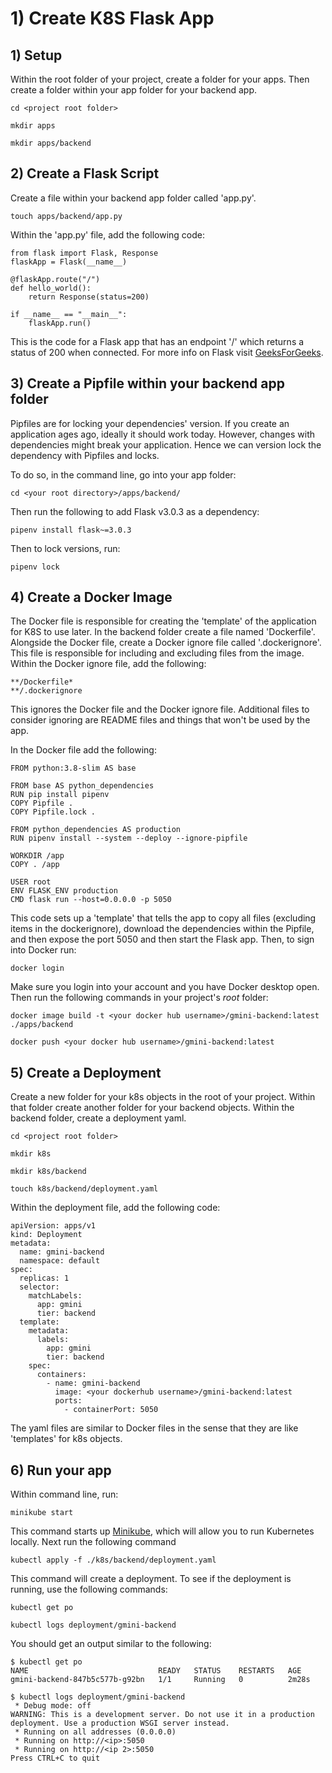 # 1) Create K8S Flask App

## 1) Setup 
Within the root folder of your project, create a folder for your apps. Then create a folder within your app folder for your backend app.

```
cd <project root folder>
```

```
mkdir apps
```

```
mkdir apps/backend
```

## 2) Create a Flask Script
Create a file within your backend app folder called 'app.py'.

```
touch apps/backend/app.py
```

Within the 'app.py' file, add the following code:

```
from flask import Flask, Response
flaskApp = Flask(__name__)

@flaskApp.route("/")
def hello_world():
    return Response(status=200)
    
if __name__ == "__main__":
    flaskApp.run()
```

This is the code for a Flask app that has an endpoint '/' which returns a status of 200 when connected. 
For more info on Flask visit [GeeksForGeeks](https://www.geeksforgeeks.org/flask-tutorial/).

## 3) Create a Pipfile within your backend app folder
Pipfiles are for locking your dependencies' version. If you create an application ages ago, ideally it should work today. However, changes with dependencies might break your application. Hence we can version lock the dependency with Pipfiles and locks. 

To do so, in the command line, go into your app folder:

```
cd <your root directory>/apps/backend/
```

Then run the following to add Flask v3.0.3 as a dependency:

```
pipenv install flask~=3.0.3
```
Then to lock versions, run:

```
pipenv lock
```

## 4) Create a Docker Image
The Docker file is responsible for creating the 'template' of the application for K8S to use later. In the backend folder create a file named 'Dockerfile'. Alongside the Docker file, create a Docker ignore file called '.dockerignore'. This file is responsible for including and excluding files from the image. Within the Docker ignore file, add the following:

```
**/Dockerfile*
**/.dockerignore
```

This ignores the Docker file and the Docker ignore file. Additional files to consider ignoring are README files and things that won't be used by the app.

In the Docker file add the following:

```
FROM python:3.8-slim AS base

FROM base AS python_dependencies
RUN pip install pipenv
COPY Pipfile .
COPY Pipfile.lock .

FROM python_dependencies AS production
RUN pipenv install --system --deploy --ignore-pipfile

WORKDIR /app
COPY . /app

USER root
ENV FLASK_ENV production
CMD flask run --host=0.0.0.0 -p 5050
```

This code sets up a 'template' that tells the app to copy all files (excluding items in the dockerignore), download the dependencies within the Pipfile, and then expose the port 5050 and then start the Flask app. Then, to sign into Docker run:

```
docker login
```

Make sure you login into your account and you have Docker desktop open. Then run the following commands in your project's *root* folder:

```
docker image build -t <your docker hub username>/gmini-backend:latest ./apps/backend
```

```
docker push <your docker hub username>/gmini-backend:latest
```

## 5) Create a Deployment
Create a new folder for your k8s objects in the root of your project. Within that folder create another folder for your backend objects. Within the backend folder, create a deployment yaml.

```
cd <project root folder>
```

```
mkdir k8s
```

```
mkdir k8s/backend
```

```
touch k8s/backend/deployment.yaml
```

Within the deployment file, add the following code:

```
apiVersion: apps/v1
kind: Deployment
metadata:
  name: gmini-backend
  namespace: default
spec:
  replicas: 1
  selector:
    matchLabels:
      app: gmini
      tier: backend
  template:
    metadata:
      labels:
        app: gmini
        tier: backend
    spec:
      containers:
        - name: gmini-backend
          image: <your dockerhub username>/gmini-backend:latest
          ports:
            - containerPort: 5050
```

The yaml files are similar to Docker files in the sense that they are like 'templates' for k8s objects.

## 6) Run your app

Within command line, run:

```
minikube start
```

This command starts up [Minikube](https://minikube.sigs.k8s.io/docs/start/), which will allow you to run Kubernetes locally. Next run the following command

```
kubectl apply -f ./k8s/backend/deployment.yaml
```

This command will create a deployment. To see if the deployment is running, use the following commands:

```
kubectl get po
```

```
kubectl logs deployment/gmini-backend
```

You should get an output similar to the following:

```
$ kubectl get po
NAME                             READY   STATUS    RESTARTS   AGE
gmini-backend-847b5c577b-g92bn   1/1     Running   0          2m28s

$ kubectl logs deployment/gmini-backend
 * Debug mode: off
WARNING: This is a development server. Do not use it in a production deployment. Use a production WSGI server instead.
 * Running on all addresses (0.0.0.0)
 * Running on http://<ip>:5050
 * Running on http://<ip 2>:5050
Press CTRL+C to quit
```
